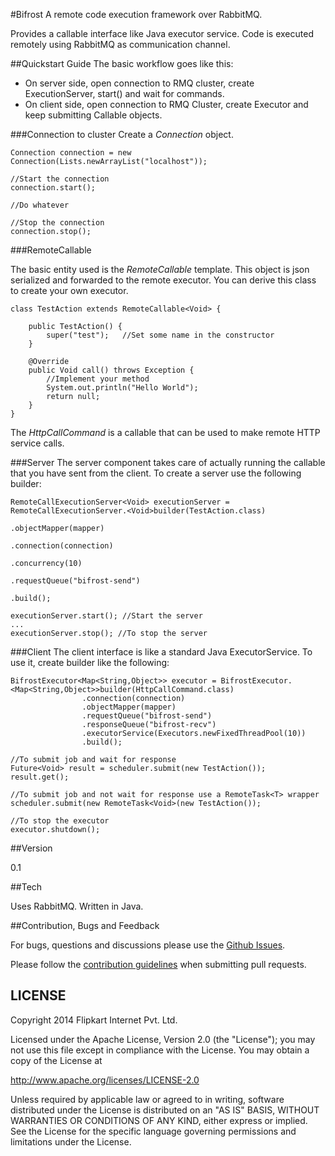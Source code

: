#Bifrost
A remote code execution framework over RabbitMQ.

Provides a callable interface like Java executor service. Code is executed remotely using RabbitMQ as communication channel.

##Quickstart Guide
The basic workflow goes like this:

* On server side, open connection to RMQ cluster, create ExecutionServer, start() and wait for commands.
* On client side, open connection to RMQ Cluster, create Executor and keep submitting Callable<T> objects.

###Connection to cluster
Create a <i>Connection</i> object.

    Connection connection = new Connection(Lists.newArrayList("localhost"));

    //Start the connection
    connection.start();

    //Do whatever

    //Stop the connection
    connection.stop();

###RemoteCallable

The basic entity used is the <i>RemoteCallable<T></i> template. This object is json serialized and forwarded to the remote executor. You can derive this class to create your own executor.

    class TestAction extends RemoteCallable<Void> {

        public TestAction() {
            super("test");   //Set some name in the constructor
        }

        @Override
        public Void call() throws Exception {
            //Implement your method
            System.out.println("Hello World");
            return null;
        }
    }

The <i>HttpCallCommand<T></i> is a callable that can be used to make remote HTTP service calls.

###Server
The server component takes care of actually running the callable that you have sent from the client. To create a server use the following builder:

    RemoteCallExecutionServer<Void> executionServer = RemoteCallExecutionServer.<Void>builder(TestAction.class)
                                                                            .objectMapper(mapper)
                                                                            .connection(connection)
                                                                            .concurrency(10)
                                                                            .requestQueue("bifrost-send")
                                                                            .build();

    executionServer.start(); //Start the server
    ...
    executionServer.stop(); //To stop the server

###Client
The client interface is like a standard Java ExecutorService. To use it, create builder like the following:

    BifrostExecutor<Map<String,Object>> executor = BifrostExecutor.<Map<String,Object>>builder(HttpCallCommand.class)
                    .connection(connection)
                    .objectMapper(mapper)
                    .requestQueue("bifrost-send")
                    .responseQueue("bifrost-recv")
                    .executorService(Executors.newFixedThreadPool(10))
                    .build();

    //To submit job and wait for response
    Future<Void> result = scheduler.submit(new TestAction());
    result.get();

    //To submit job and not wait for response use a RemoteTask<T> wrapper
    scheduler.submit(new RemoteTask<Void>(new TestAction());

    //To stop the executor
    executor.shutdown();


##Version

0.1

##Tech

Uses RabbitMQ. Written in Java.

##Contribution, Bugs and Feedback

For bugs, questions and discussions please use the [Github Issues](https://github.com/flipkart-incubator/bifrost/issues).

Please follow the [contribution guidelines](https://github.com/flipkart-incubator/bifrost/blob/master/CONTRIBUTING.md) when submitting pull requests.


LICENSE
-------

Copyright 2014 Flipkart Internet Pvt. Ltd.

Licensed under the Apache License, Version 2.0 (the "License");
you may not use this file except in compliance with the License.
You may obtain a copy of the License at

http://www.apache.org/licenses/LICENSE-2.0

Unless required by applicable law or agreed to in writing, software
distributed under the License is distributed on an "AS IS" BASIS,
WITHOUT WARRANTIES OR CONDITIONS OF ANY KIND, either express or implied.
See the License for the specific language governing permissions and
limitations under the License.


